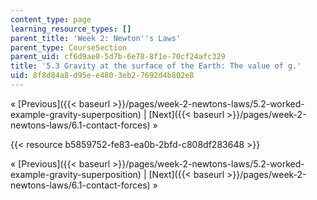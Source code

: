 ```yaml
---
content_type: page
learning_resource_types: []
parent_title: 'Week 2: Newton''s Laws'
parent_type: CourseSection
parent_uid: cf6d9ae8-5d7b-6e78-8f1e-70cf24afc329
title: '5.3 Gravity at the surface of the Earth: The value of g.'
uid: 8f8d84a8-d95e-e480-3eb2-7692d4b802e8
---
```


« [Previous]({{< baseurl >}}/pages/week-2-newtons-laws/5.2-worked-example-gravity-superposition) | [Next]({{< baseurl >}}/pages/week-2-newtons-laws/6.1-contact-forces) »

{{< resource b5859752-fe83-ea0b-2bfd-c808df283648 >}}

« [Previous]({{< baseurl >}}/pages/week-2-newtons-laws/5.2-worked-example-gravity-superposition) | [Next]({{< baseurl >}}/pages/week-2-newtons-laws/6.1-contact-forces) »